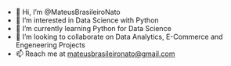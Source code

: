 - 👋 Hi, I’m @MateusBrasileiroNato
- 👀 I’m interested in Data Science with Python
- 🌱 I’m currently learning Python for Data Science
- 💞️ I’m looking to collaborate on Data Analytics, E-Commerce and Engeneering Projects
- 📫 Reach me at mateusbrasileironato@gmail.com

<!---
MateusBrasileiroNato/MateusBrasileiroNato is a ✨ special ✨ repository because its `README.md` (this file) appears on your GitHub profile.
You can click the Preview link to take a look at your changes.
--->
